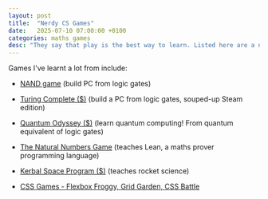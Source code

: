 ```yaml
---
layout: post
title:  "Nerdy CS Games"
date:   2025-07-10 07:00:00 +0100
categories: maths games
desc: "They say that play is the best way to learn. Listed here are a number of games that have taught me just that."
---
```


Games I've learnt a lot from include:

- [NAND game](https://nandgame.com/) (build PC from logic gates)
- [Turing Complete ($)](https://store.steampowered.com/app/1444480/Turing_Complete/) (build a PC from logic gates, souped-up Steam edition)
- [Quantum Odyssey ($)](https://store.steampowered.com/app/2802710/Quantum_Odyssey/) (learn quantum computing! From quantum equivalent of logic gates)



- [The Natural Numbers Game](https://adam.math.hhu.de/) (teaches Lean, a maths prover programming language)
- [Kerbal Space Program ($)](https://store.steampowered.com/app/220200/Kerbal_Space_Program/) (teaches rocket science)
- [CSS Games - Flexbox Froggy, Grid Garden, CSS Battle](https://medium.com/geekculture/learn-css-by-playing-games-cf70a79a38)
